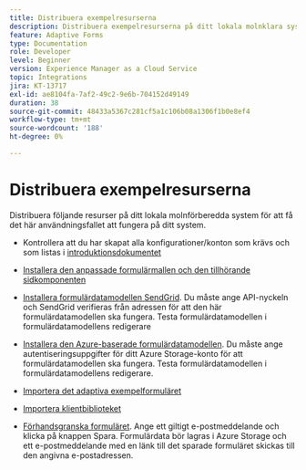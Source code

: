 ```yaml
---
title: Distribuera exempelresurserna
description: Distribuera exempelresurserna på ditt lokala molnklara system.
feature: Adaptive Forms
type: Documentation
role: Developer
level: Beginner
version: Experience Manager as a Cloud Service
topic: Integrations
jira: KT-13717
exl-id: ae8104fa-7af2-49c2-9e6b-704152d49149
duration: 38
source-git-commit: 48433a5367c281cf5a1c106b08a1306f1b0e8ef4
workflow-type: tm+mt
source-wordcount: '188'
ht-degree: 0%

---
```


# Distribuera exempelresurserna

Distribuera följande resurser på ditt lokala molnförberedda system för att få det här användningsfallet att fungera på ditt system.

* Kontrollera att du har skapat alla konfigurationer/konton som krävs och som listas i [introduktionsdokumentet](./introduction.md)

* [Installera den anpassade formulärmallen och den tillhörande sidkomponenten](./assets/azure-portal-template-page-component.zip)

* [Installera formulärdatamodellen SendGrid](./assets/send-grid-form-data-model.zip). Du måste ange API-nyckeln och SendGrid verifieras från adressen för att den här formulärdatamodellen ska fungera. Testa formulärdatamodellen i formulärdatamodellens redigerare

* [Installera den Azure-baserade formulärdatamodellen](./assets/azure-storage-fdm.zip). Du måste ange autentiseringsuppgifter för ditt Azure Storage-konto för att formulärdatamodellen ska fungera. Testa formulärdatamodellen i formulärdatamodellens redigerare.

* [Importera det adaptiva exempelformuläret](./assets/credit-applications-af.zip)
* [Importera klientbiblioteket](./assets/client-lib.zip)
* [Förhandsgranska formuläret](http://localhost:4502/content/dam/formsanddocuments/azureportalstorage/creditapplications/jcr:content?wcmmode=disabled). Ange ett giltigt e-postmeddelande och klicka på knappen Spara. Formulärdata bör lagras i Azure Storage och ett e-postmeddelande med en länk till det sparade formuläret skickas till den angivna e-postadressen.
